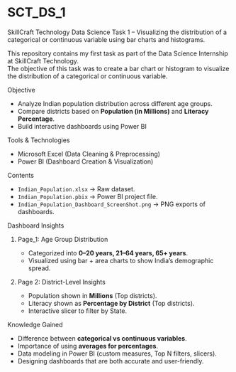 # SCT_DS_1
SkillCraft Technology Data Science Task 1 – Visualizing the distribution of a categorical or continuous variable using bar charts and histograms.

This repository contains my first task as part of the Data Science Internship at SkillCraft Technology.  
The objective of this task was to create a bar chart or histogram to visualize the distribution of a categorical or continuous variable.

Objective
- Analyze Indian population distribution across different age groups.  
- Compare districts based on **Population (in Millions)** and **Literacy Percentage**.  
- Build interactive dashboards using Power BI

Tools & Technologies
- Microsoft Excel (Data Cleaning & Preprocessing)  
- Power BI (Dashboard Creation & Visualization)

Contents
- `Indian_Population.xlsx` → Raw dataset.  
- `Indian_Population.pbix` → Power BI project file.
- `Indian_Population_Dashboard_ScreenShot.png` → PNG exports of dashboards.

Dashboard Insights
1. Page_1: Age Group Distribution
   - Categorized into **0–20 years, 21–64 years, 65+ years**.  
   - Visualized using bar + area charts to show India’s demographic spread.
  
2. Page 2: District-Level Insights
   - Population shown in **Millions** (Top districts).  
   - Literacy shown as **Percentage by District** (Top districts).  
   - Interactive slicer to filter by State.

Knowledge Gained
- Difference between **categorical vs continuous variables**.  
- Importance of using **averages for percentages**.  
- Data modeling in Power BI (custom measures, Top N filters, slicers).  
- Designing dashboards that are both accurate and user-friendly.
